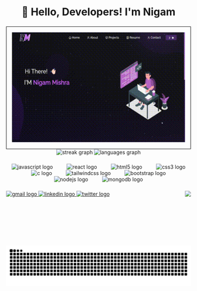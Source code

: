 <h1 align="center">👋 Hello, Developers! I'm Nigam</h1>

###
<div align="center border= "1px solid black" padding= "15px" " style="border: 1px solid black; padding: 15px;">
  <img src="video-portfolio.gif" width="700px" height="300px" alt="streak graph" />
</div>

<div align="center">
  
  <img src="https://streak-stats.demolab.com?user=Bombat18&locale=en&mode=daily&theme=dracula&hide_border=false&border_radius=5&date_format=M%20j%5B,%20Y%5D" height="150" alt="streak graph"  />
  <img src="https://github-readme-stats.vercel.app/api/top-langs?username=Bombat18&locale=en&hide_title=false&layout=compact&card_width=320&langs_count=5&theme=radical&hide_border=false" height="150" alt="languages graph"  />
</div>

###

<div align="center">
  <img src="https://cdn.jsdelivr.net/gh/devicons/devicon/icons/javascript/javascript-original.svg" height="50" alt="javascript logo"  />
  <img width="30" />
  <img src="https://cdn.jsdelivr.net/gh/devicons/devicon/icons/react/react-original.svg" height="50" alt="react logo"  />
  <img width="30" />
  <img src="https://cdn.jsdelivr.net/gh/devicons/devicon/icons/html5/html5-original.svg" height="50" alt="html5 logo"  />
  <img width="30" />
  <img src="https://cdn.jsdelivr.net/gh/devicons/devicon/icons/css3/css3-original.svg" height="50" alt="css3 logo"  />
  <img width="30" />
  <img src="https://cdn.jsdelivr.net/gh/devicons/devicon/icons/c/c-original.svg" height="50" alt="c logo"  />
  <img width="30" />
  <img src="https://cdn.jsdelivr.net/gh/devicons/devicon/icons/tailwindcss/tailwindcss-original-wordmark.svg" height="50" alt="tailwindcss logo"  />
  <img width="30" />
  <img src="https://cdn.jsdelivr.net/gh/devicons/devicon/icons/bootstrap/bootstrap-original.svg" height="50" alt="bootstrap logo"  />
  <img width="30" />
  <img src="https://cdn.jsdelivr.net/gh/devicons/devicon/icons/nodejs/nodejs-original.svg" height="50" alt="nodejs logo"  />
  <img width="30" />
  <img src="https://cdn.jsdelivr.net/gh/devicons/devicon/icons/mongodb/mongodb-original.svg" height="50" alt="mongodb logo"  />
</div>

###

<img align="right" height="150" src="https://media.giphy.com/media/Xg6A6VcUA0Nnt3Alks/giphy.gif?cid=790b7611x6dmobbs5brkgu7c4d1bwiogsu93tu5qahdvy9o1&ep=v1_gifs_search&rid=giphy.gif&ct=g"  />

###

<div align="left">
 <a href="mailto:nigammishra826@gmail.com" target="_blank">
  <img src="https://img.shields.io/static/v1?message=Gmail&logo=gmail&label=&color=D14836&logoColor=white&labelColor=&style=for-the-badge" height="40" alt="gmail logo" />
</a>
  <a href="https://www.linkedin.com/in/nigam-mishra-2379642ab" target="_blank">
    <img src="https://img.shields.io/static/v1?message=LinkedIn&logo=linkedin&label=&color=0077B5&logoColor=white&labelColor=&style=for-the-badge" height="40" alt="linkedin logo"  />
  </a>
  <a href="https://x.com/nigammishra1103" target="_blank">
    <img src="https://img.shields.io/static/v1?message=Twitter&logo=twitter&label=&color=1DA1F2&logoColor=white&labelColor=&style=for-the-badge" height="40" alt="twitter logo"  />
  </a>
</div>

###

<br clear="both">

<img src="https://raw.githubusercontent.com/nigammishra/nigammishra/output/snake.svg" alt="Snake animation" />

###

